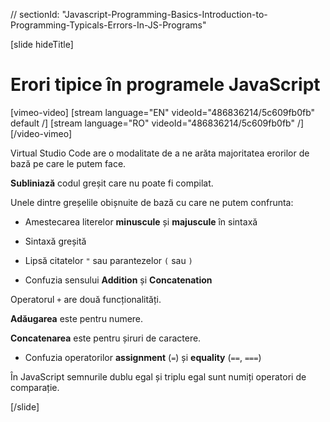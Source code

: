 // sectionId: "Javascript-Programming-Basics-Introduction-to-Programming-Typicals-Errors-In-JS-Programs"

[slide hideTitle]
# Erori tipice în programele JavaScript

[vimeo-video]
[stream language="EN" videoId="486836214/5c609fb0fb" default /]
[stream language="RO" videoId="486836214/5c609fb0fb"  /]
[/video-vimeo]

Virtual Studio Code are o modalitate de a ne arăta majoritatea erorilor de bază pe care le putem face.

**Subliniază** codul greșit care nu poate fi compilat.

Unele dintre greșelile obișnuite de bază cu care ne putem confrunta:

- Amestecarea literelor **minuscule** și **majuscule** în sintaxă

- Sintaxă greșită

- Lipsă citatelor  `"` sau parantezelor `(` sau `)`

- Confuzia sensului **Addition** și **Concatenation**

Operatorul `+` are două funcționalități.

**Adăugarea** este pentru numere.

**Concatenarea** este pentru șiruri de caractere.

- Confuzia operatorilor **assignment** (`=`) și **equality** (`==`, `===`)

În JavaScript semnurile dublu egal și triplu egal sunt numiți operatori de comparație.

[/slide]
